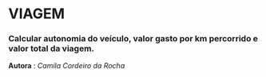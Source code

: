 # VIAGEM
### Calcular autonomia do veículo, valor gasto por km percorrido e valor total da viagem.

**Autora** : _Camila Cordeiro da Rocha_

